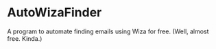 # AutoWizaFinder
A program to automate finding emails using Wiza for free. (Well, almost free. Kinda.)
